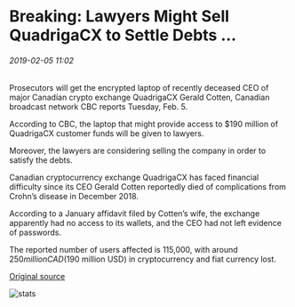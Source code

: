 # Breaking: Lawyers Might Sell QuadrigaCX to Settle Debts ...

###### 2019-02-05 11:02

Prosecutors will get the encrypted laptop of recently deceased CEO of major Canadian crypto exchange QuadrigaCX Gerald Cotten, Canadian broadcast network CBC reports Tuesday, Feb. 5.

According to CBC, the laptop that might provide access to $190 million of QuadrigaCX customer funds will be given to lawyers.

Moreover, the lawyers are considering selling the company in order to satisfy the debts.

Canadian cryptocurrency exchange QuadrigaCX has faced financial difficulty since its CEO Gerald Cotten reportedly died of complications from Crohn’s disease in December 2018.

According to a January affidavit filed by Cotten’s wife, the exchange apparently had no access to its wallets, and the CEO had not left evidence of passwords.

The reported number of users affected is 115,000, with around $250 million CAD ($190 million USD) in cryptocurrency and fiat currency lost.

[Original source](https://cointelegraph.com/news/breaking-lawyers-might-sell-quadrigacx-to-settle-debts)

![stats](https://c.statcounter.com/11760860/0/a89fa40b/1/ "stats")